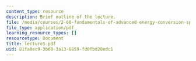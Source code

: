 ```yaml
---
content_type: resource
description: Brief outline of the lecture.
file: /media/courses/2-60-fundamentals-of-advanced-energy-conversion-spring-2004/81fa0ec93b603a138859fd0fbd20edc1_lecture5.pdf
file_type: application/pdf
learning_resource_types: []
resourcetype: Document
title: lecture5.pdf
uid: 81fa0ec9-3b60-3a13-8859-fd0fbd20edc1
---
```

